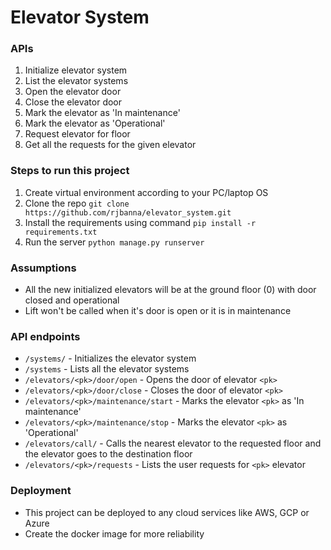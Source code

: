 # Elevator System

### APIs

1. Initialize elevator system
2. List the elevator systems
3. Open the elevator door
4. Close the elevator door
5. Mark the elevator as 'In maintenance'
6. Mark the elevator as 'Operational'
7. Request elevator for floor
8. Get all the requests for the given elevator

### Steps to run this project

1. Create virtual environment according to your PC/laptop OS
2. Clone the repo ```git clone https://github.com/rjbanna/elevator_system.git```
3. Install the requirements using command
   ```pip install -r requirements.txt```
4. Run the server ```python manage.py runserver```

### Assumptions

* All the new initialized elevators will be at the ground floor (0) with door closed and operational
* Lift won't be called when it's door is open or it is in maintenance

### API endpoints

* ```/systems/``` - Initializes the elevator system
* ```/systems``` - Lists all the elevator systems
* ```/elevators/<pk>/door/open``` - Opens the door of elevator ```<pk>```
* ```/elevators/<pk>/door/close``` - Closes the door of elevator ```<pk>```
* ```/elevators/<pk>/maintenance/start``` - Marks the elevator ```<pk>``` as 'In maintenance'
* ```/elevators/<pk>/maintenance/stop``` - Marks the elevator ```<pk>``` as 'Operational'
* ```/elevators/call/``` - Calls the nearest elevator to the requested floor and the elevator goes to the destination floor
* ```/elevators/<pk>/requests``` - Lists the user requests for ```<pk>``` elevator

### Deployment

* This project can be deployed to any cloud services like AWS, GCP or Azure
* Create the docker image for more reliability
